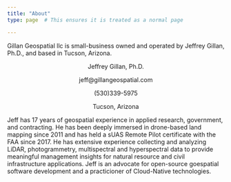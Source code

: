 ```yaml
---
title: "About"
type: page  # This ensures it is treated as a normal page

---
```


Gillan Geospatial llc is small-business owned and operated by Jeffrey Gillan, Ph.D., and based in Tucson, Arizona. 

<p style="text-align:center;">Jeffrey Gillan, Ph.D.</p>
<p style="text-align:center;">jeff@gillangeospatial.com</p>
<p style="text-align:center;">(530)339-5975</p>
<p style="text-align:center;">Tucson, Arizona</p>


Jeff has 17 years of geospatial experience in applied research, government, and contracting. He has been deeply immersed in drone-based land mapping since 2011 and has held a sUAS Remote Pilot certificate with the FAA since 2017. He has extensive experience collecting and analyzing LiDAR, photogrammetry, multispectral and hyperspectral data to provide meaningful management insights for natural resource and civil infrastructure applications. Jeff is an advocate for open-source goespatial software development and a practicioner of Cloud-Native technologies.  

